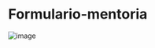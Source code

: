 # Formulario-mentoria
![image](https://github.com/Isabellaftavares/Formulario-mentoria/assets/149580770/1ebe7ac9-4786-47d4-9d78-0b551f2fa189)




